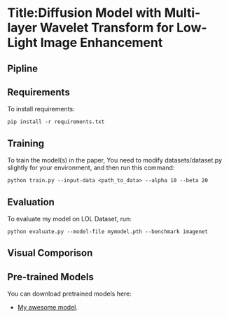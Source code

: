 # Title:Diffusion Model with Multi-layer Wavelet Transform for Low-Light Image Enhancement

## Pipline

## Requirements

To install requirements:

```setup
pip install -r requirements.txt
```

## Training

To train the model(s) in the paper, You need to modify datasets/dataset.py slightly for your environment, and then run this command:

```train
python train.py --input-data <path_to_data> --alpha 10 --beta 20
```

## Evaluation

To evaluate my model on LOL Dataset, run:

```eval
python evaluate.py --model-file mymodel.pth --benchmark imagenet
```
## Visual Comporison

## Pre-trained Models

You can download pretrained models here:

- [My awesome model](https://drive.google.com/mymodel.pth). 
